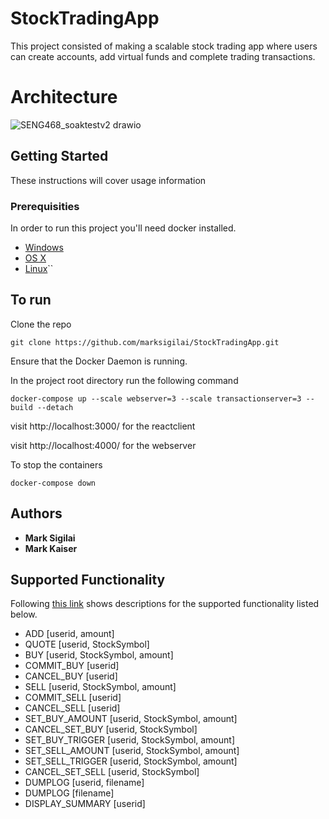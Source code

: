# StockTradingApp
This project consisted of making a scalable stock trading app where users can create accounts, add virtual funds and complete trading transactions. 

# Architecture

![SENG468_soaktestv2 drawio](https://user-images.githubusercontent.com/56571667/177475209-9e38ef54-d17d-435d-a221-edc1044dc009.png)


## Getting Started

These instructions will cover usage information

### Prerequisities

In order to run this project you'll need docker installed.

* [Windows](https://docs.docker.com/windows/started)
* [OS X](https://docs.docker.com/mac/started/)
* [Linux](https://docs.docker.com/linux/started/)``

## To run 

Clone the repo

    git clone https://github.com/marksigilai/StockTradingApp.git


Ensure that the Docker Daemon is running.


In the project root directory run the following command

    docker-compose up --scale webserver=3 --scale transactionserver=3 --build --detach
    
    
visit http://localhost:3000/ for the reactclient

visit http://localhost:4000/ for the webserver



To stop the containers

    docker-compose down
    


## Authors

* **Mark Sigilai**
* **Mark Kaiser**

## Supported Functionality
Following [this link](https://www.ece.uvic.ca/~seng468/ProjectWebSite/Commands.html) shows descriptions for the supported functionality listed below.
* ADD \[userid, amount\] 
* QUOTE \[userid, StockSymbol\]
* BUY \[userid, StockSymbol, amount\]
* COMMIT_BUY \[userid\]
* CANCEL_BUY \[userid\]
* SELL \[userid, StockSymbol, amount\]
* COMMIT_SELL \[userid\]
* CANCEL_SELL \[userid\]
* SET_BUY_AMOUNT \[userid, StockSymbol, amount\]
* CANCEL_SET_BUY \[userid, StockSymbol\]
* SET_BUY_TRIGGER \[userid, StockSymbol, amount\]
* SET_SELL_AMOUNT \[userid, StockSymbol, amount\]
* SET_SELL_TRIGGER \[userid, StockSymbol, amount\]
* CANCEL_SET_SELL \[userid, StockSymbol\]
* DUMPLOG \[userid, filename\]
* DUMPLOG \[filename\]
* DISPLAY_SUMMARY \[userid\]
